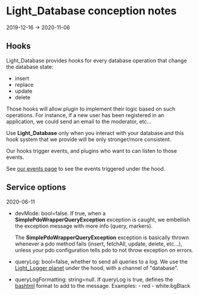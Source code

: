 Light_Database conception notes
==============
2019-12-16 -> 2020-11-06






Hooks
------------

Light_Database provides hooks for every database operation that change the database state:

- insert
- replace
- update
- delete


Those hooks will allow plugin to implement their logic based on such operations.
For instance, if a new user has been registered in an application, we could send an email to the moderator, etc...


Use **Light_Database** only when you interact with your database and this hook system that we provide will be only stronger/more consistent.


Our hooks trigger events, and plugins who want to can listen to those events.

See [our events page](https://github.com/lingtalfi/Light_Database/blob/master/personal/mydoc/pages/events.md) to see the events triggered under the hood.



Service options
--------
2020-06-11


- devMode: bool=false.
    If true, when a **SimplePdoWrapperQueryException** exception is caught, we embellish the exception message with more info (query, markers).
    
    The **SimplePdoWrapperQueryException** exception is basically thrown whenever a pdo method fails (insert, fetchAll, update, delete, etc...), unless your pdo configuration
    tells pdo to not throw exception on errors.
    
- queryLog: bool=false, whether to send all queries to a log.
    We use the [Light_Logger planet](https://github.com/lingtalfi/Light_Logger) under the hood, with a channel of "database".
- queryLogFormatting: string=null. If queryLog is true, defines the [bashtml](https://github.com/lingtalfi/CliTools/blob/master/doc/pages/bashtml.md) format to add to the message.
    Examples:
        - red 
        - white:bgBlack 
   
     
